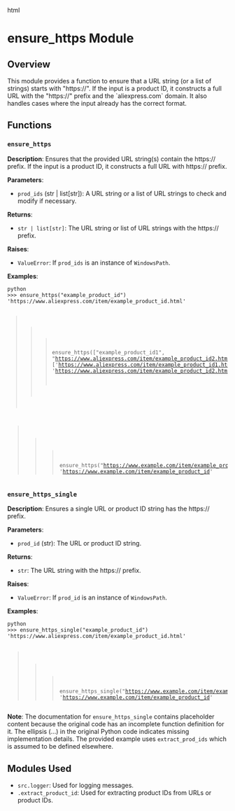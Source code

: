 html
<h1>ensure_https Module</h1>

<h2>Overview</h2>
<p>This module provides a function to ensure that a URL string (or a list of strings) starts with "https://". If the input is a product ID, it constructs a full URL with the "https://" prefix and the `aliexpress.com` domain. It also handles cases where the input already has the correct format.</p>

<h2>Functions</h2>

<h3><code>ensure_https</code></h3>

<p><strong>Description</strong>: Ensures that the provided URL string(s) contain the https:// prefix. If the input is a product ID, it constructs a full URL with https:// prefix.</p>

<p><strong>Parameters</strong>:</p>
<ul>
  <li><code>prod_ids</code> (str | list[str]): A URL string or a list of URL strings to check and modify if necessary.</li>
</ul>

<p><strong>Returns</strong>:</p>
<ul>
  <li><code>str | list[str]</code>: The URL string or list of URL strings with the https:// prefix.</li>
</ul>

<p><strong>Raises</strong>:</p>
<ul>
  <li><code>ValueError</code>: If <code>prod_ids</code> is an instance of <code>WindowsPath</code>.</li>
</ul>

<p><strong>Examples</strong>:</p>
<pre><code>python
>>> ensure_https("example_product_id")
'https://www.aliexpress.com/item/example_product_id.html'

>>> ensure_https(["example_product_id1", "https://www.aliexpress.com/item/example_product_id2.html"])
['https://www.aliexpress.com/item/example_product_id1.html', 'https://www.aliexpress.com/item/example_product_id2.html']

>>> ensure_https("https://www.example.com/item/example_product_id")
'https://www.example.com/item/example_product_id'
</code></pre>


<h3><code>ensure_https_single</code></h3>

<p><strong>Description</strong>: Ensures a single URL or product ID string has the https:// prefix.</p>

<p><strong>Parameters</strong>:</p>
<ul>
  <li><code>prod_id</code> (str): The URL or product ID string.</li>
</ul>

<p><strong>Returns</strong>:</p>
<ul>
  <li><code>str</code>: The URL string with the https:// prefix.</li>
</ul>

<p><strong>Raises</strong>:</p>
<ul>
  <li><code>ValueError</code>: If <code>prod_id</code> is an instance of <code>WindowsPath</code>.</li>
</ul>

<p><strong>Examples</strong>:</p>
<pre><code>python
>>> ensure_https_single("example_product_id")
'https://www.aliexpress.com/item/example_product_id.html'

>>> ensure_https_single("https://www.example.com/item/example_product_id")
'https://www.example.com/item/example_product_id'
</code></pre>


<p><strong>Note</strong>: The documentation for <code>ensure_https_single</code> contains placeholder content because the original code has an incomplete function definition for it.  The ellipsis (...) in the original Python code indicates missing implementation details.  The provided example uses <code>extract_prod_ids</code> which is assumed to be defined elsewhere.</p>

<h2>Modules Used</h2>

<ul>
    <li><code>src.logger</code>: Used for logging messages.</li>
    <li><code>.extract_product_id</code>: Used for extracting product IDs from URLs or product IDs.</li>
</ul>